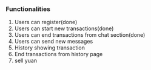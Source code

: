 ### Functionalities

1.  Users can register(done)
2.  Users can start new transactions(done)
3. Users can end transactions from chat section(done)
4. Users can send new messages
5. History showing transaction
6. End transactions from history page
7. sell yuan